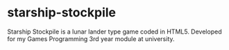 # starship-stockpile
Starship Stockpile is a lunar lander type game coded in HTML5. Developed for my Games Programming 3rd year module at university.
